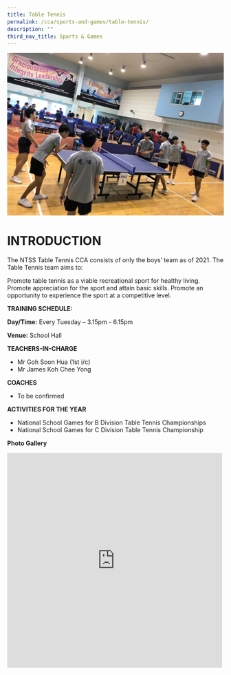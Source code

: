 ```yaml
---
title: Table Tennis
permalink: /cca/sports-and-games/table-tennis/
description: ""
third_nav_title: Sports & Games
---
```

![](/images/TT1.jpg)
# INTRODUCTION

The NTSS Table Tennis CCA consists of only the boys’ team as of 2021. The Table Tennis team aims to:

Promote table tennis as a viable recreational sport for healthy living.
Promote appreciation for the sport and attain basic skills.
Promote an opportunity to experience the sport at a competitive level.

**TRAINING SCHEDULE:**

**Day/Time:** Every Tuesday – 3.15pm - 6.15pm

**Venue:** School Hall

**TEACHERS-IN-CHARGE**

* Mr Goh Soon Hua (1st i/c)
* Mr James Koh Chee Yong


**COACHES**

* To be confirmed

**ACTIVITIES FOR THE YEAR**

* National School Games for B Division Table Tennis Championships 
* National School Games for C Division Table Tennis Championship

**Photo Gallery**

<iframe allowfullscreen="true" height="500" width="500" frameborder="0" src="https://docs.google.com/presentation/d/e/2PACX-1vRRCewrGLxhYgvCyy1cIBqAix-nCBMD0eseqQGcZ52IXyTmJ4k-nTmPh8ZZbkcgZSXNavH7tpIW37x4/embed?start=true&amp;loop=true&amp;delayms=3000"></iframe>